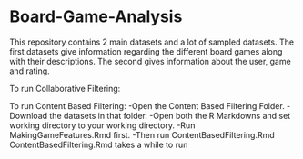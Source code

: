 # Board-Game-Analysis
This repository contains 2 main datasets and a lot of sampled datasets.
The first datasets give information regarding the different board games along with their descriptions.
The second gives information about the user, game and rating.

To run Collaborative Filtering:

To run Content Based Filtering:
-Open the Content Based Filtering Folder.
-Download the datasets in that folder.
-Open both the R Markdowns and set working directory to your working directory.
-Run MakingGameFeatures.Rmd first.
-Then run ContentBasedFiltering.Rmd
ContentBasedFiltering.Rmd takes a while to run
